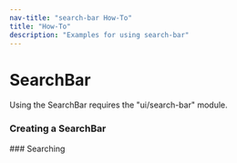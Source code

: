 ```yaml
---
nav-title: "search-bar How-To"
title: "How-To"
description: "Examples for using search-bar"
---
```

# SearchBar
Using the SearchBar requires the "ui/search-bar" module.
<snippet id='article-require-module'/>
### Creating a SearchBar
<snippet id='article-creating-searchbar'/>
### Searching
<snippet id='article-searching' />
